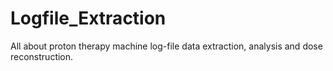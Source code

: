 # Logfile_Extraction
All about proton therapy machine log-file data extraction, analysis and dose reconstruction.
